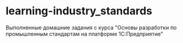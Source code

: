 # learning-industry_standards
Выполненные домашние задания с курса "Основы разработки по промышленным стандартам на платформе 1С:Предприятие"
